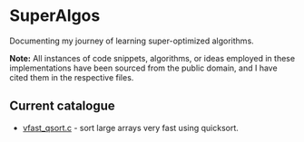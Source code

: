 # SuperAlgos

Documenting my journey of learning super-optimized algorithms.

**Note:** All instances of code snippets, algorithms, or ideas employed in these implementations have been sourced from the public domain, and I have cited them in the respective files.

## Current catalogue

* [vfast_qsort.c](src/vfast_qsort.c) - sort large arrays very fast using quicksort.
